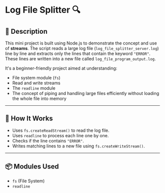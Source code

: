 # Log File Splitter 🔍

## 📖 Description
This mini project is built using Node.js to demonstrate the concept and use of **streams**. The script reads a large log file (`log_file_splitter_server.log`) line by line and extracts only the lines that contain the keyword `"ERROR"`. These lines are written into a new file called `log_file_program_output.log`.

It's a beginner-friendly project aimed at understanding:
- File system module (`fs`)
- Read and write streams
- The `readline` module
- The concept of piping and handling large files efficiently without loading the whole file into memory

---

## 🚀 How It Works
- Uses `fs.createReadStream()` to read the log file.
- Uses `readline` to process each line one by one.
- Checks if the line contains `"ERROR"`.
- Writes matching lines to a new file using `fs.createWriteStream()`.

---

## 📦 Modules Used
- `fs` (File System)
- `readline`
